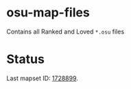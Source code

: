 # osu-map-files

Contains all Ranked and Loved `*.osu` files

# Status

Last mapset ID: [1728899](https://osu.ppy.sh/beatmapsets/1728899).
